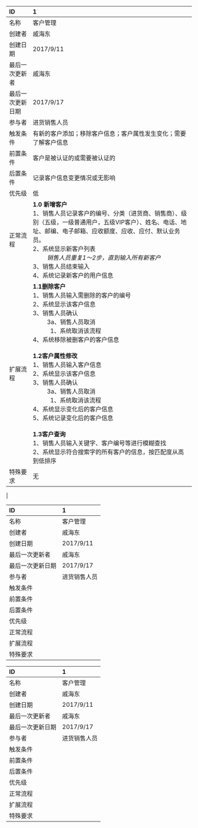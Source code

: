 |ID | 1  |
|:-|:-|
|名称|客户管理|
|创建者|戚海东|
|创建日期|2017/9/11|
|最后一次更新者|戚海东|
|最后一次更新日期|2017/9/17|
|参与者|进货销售人员|
|触发条件|有新的客户添加；移除客户信息；客户属性发生变化；需要了解客户信息|
|前置条件|客户是被认证的或需要被认证的|
|后置条件|记录客户信息变更情况或无影响|
|优先级|低|
|正常流程|<b>1.0 新增客户</b><br>             1、销售人员记录客户的编号、分类（进货商、销售商）、级别（五级，一级普通用户，五级VIP客户）、姓名、电话、地址、邮编、电子邮箱、应收额度、应收、应付、默认业务员。</br>                               2、系统显示新客户列表<br>&nbsp;&nbsp;&nbsp;&nbsp;&nbsp;&nbsp;&nbsp;&nbsp;&nbsp;<i>销售人员重复1～2步，直到输入所有新客户</i></br>         3、销售人员结束输入</br>4、系统记录新客户的用户信息</br>|
|扩展流程|                                   <b>1.1删除客户</b></br>                       1、销售人员输入需删除的客户的编号</br>           2、系统显示该客户信息</br>                    3、销售人员确认</br>&nbsp;&nbsp;&nbsp;&nbsp;&nbsp;&nbsp;&nbsp;&nbsp;&nbsp;3a、销售人员取消</br>&nbsp;&nbsp;&nbsp;&nbsp;&nbsp;&nbsp;&nbsp;&nbsp;&nbsp;&nbsp;&nbsp;1、系统取消该流程</br>  4、系统移除被删客户的客户信息</br>           <br><b>1.2客户属性修改</b></br>                 1、销售人员输入客户信息</br>                    2、系统显示该客户信息</br>                    3、销售人员确认</br>&nbsp;&nbsp;&nbsp;&nbsp;&nbsp;&nbsp;&nbsp;&nbsp;&nbsp;3a、销售人员取消</br>&nbsp;&nbsp;&nbsp;&nbsp;&nbsp;&nbsp;&nbsp;&nbsp;&nbsp;&nbsp;&nbsp;1、系统取消该流程</br>  4、系统显示变化后的客户信息</br>                 5、系统记录变化后的客户信息</br>                <br><b>1.3客户查询</b></br>                      1、销售人员输入关键字、客户编号等进行模糊查找</br>                                        2、系统显示符合搜索字的所有客户的信息，按匹配度从高到低排序</br>|
|特殊要求|无
|

|ID | 1  |
|:-|:-|
|名称|客户管理|
|创建者|戚海东|
|创建日期|2017/9/11|
|最后一次更新者|戚海东|
|最后一次更新日期|2017/9/17|
|参与者|进货销售人员|
|触发条件||
|前置条件||
|后置条件||
|优先级||
|正常流程||
|扩展流程||
|特殊要求||

|ID | 1  |
|:-|:-|
|名称|客户管理|
|创建者|戚海东|
|创建日期|2017/9/11|
|最后一次更新者|戚海东|
|最后一次更新日期|2017/9/17|
|参与者|进货销售人员|
|触发条件||
|前置条件||
|后置条件||
|优先级||
|正常流程||
|扩展流程||
|特殊要求||